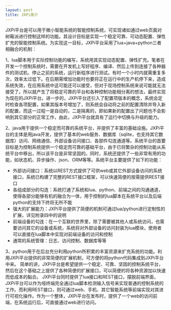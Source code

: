 ```yaml
---
layout: post
title: JXPi简介
---
```

JXPi平台是可以用于微小智能系统的智能控制系统，可实现诸如通过web页面对树莓派进行控制这样的功能。其设计目标是实现一个稳定可靠、可动态配置、弹性扩充的智能控制系统。为实现这一目标，JXPi平台采用了lua+java+python三者相融合的机制：

1、lua脚本用于实际控制功能的编写，系统用其实现动态配置、弹性扩充。笔者在开发一个控制系统时，需要在开发机上写好程序、编译、然后上传到连接了各种器件的测试机、停止之前的系统，运行新程序进行测试。有时一个小时内就需重复多次，效率太过低下。在后期需增加功能时也要将正在运行中的生产机停下来，造成系统失效，在应用系统中这可能还可以接受，但对于现场控制系统来说可能就无法接受了。所以就产生了将稳定可靠的平台和各种控制功能相分离的想法，最终实现为现在的JXPi平台。进一步的，JXPi平台还引入了配置项版本的概念，系统会定时检查各项配置，如果其版本号增加了，则系统会自动将之前的配置清除并导入新的配置，而这一过程一是自动的，二是隔离的，即如果新的配置出了问题也不会影响到其它部分的正常工作，由此，JXPi平台就具有了运行中切换与升级的能力。

2、java用于提供一个稳定而可靠的系统平台，并提供了丰富的基础设施。JXPi平台的主体是用java开发，提供了基本的web服务、数据库（sqlite，也支持其它数据库）访问、网络通信、外部设备访问接口、各部件勾连通道等。系统平台的首要目标是为控制系统提供一个稳定而可靠的基础平台，由于已将繁杂的控制功能从系统平台中移出，所以该平台是非常坚固的。同时，系统还提供了一些非常有用的功能，如状态机、异步操作、json、ORM等等。系统平台主要提供了如下的功能：
- 外部访问接口：系统以REST方式提供了可供web或其它外部设备访问的系统接口，系统已构建了完整的REST接口框架，可以快速简便的按需提供REST接口
- 各组成部分的勾连：系统打通了系统和lua、python、前端之间的沟通通道，使得各部分能够有机的融合为一体，用于控制的lua脚本在系统平台以及后端python的支持下终将无所不能
- 强大的扩展能力：JXPi平台提供了简便的机制可通过lua/python进行定制性的扩展，详见附录四中的说明
- 前端设备的勾连：在一个互联的世界里，除了需要被其他人或系统访问，也需要访问其它的设备或系统，系统将对外部设备的访问封装为lua模块，使用者可以直接在lua脚本中实现对前端设备的访问和控制
- 通常的系统管理：日志、访问控制、数据库等等

3、python用于在后台充分利用python所积累的丰富资源来扩充系统的功能。利用JXPi平台提供的非常简便的扩展机制，可方便的将python代码集成到JXPi平台中来。
简单的讲，JXPi平台是希望提供一个稳定、可靠、坚固的控制系统平台，然后在这个基础之上提供了各种简便的扩展接口，可以简便的将各种资源加以快速而低成本的黏合。
JXPi平台同时提供了lua接口和REST接口，摆脱前端界面，JXPi平台可以作为哑终端完全通过lua脚本检测输入信号来实现普通的控制系统的工作。而利用REST接口，则可通过web、手机、其它智能系统等前端实现对其进行可视化操作。作为一个整体，JXPi平台在发布时，提供了一个web的访问前端，在系统运行后，可直接通过web进行访问。